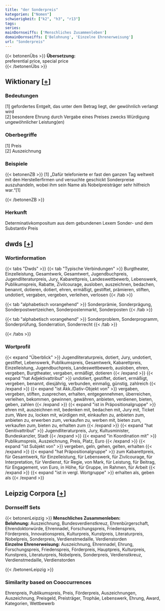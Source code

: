 ```yaml
---
title: "der Sonderpreis"
kategorien: ["Nomen"]
schwierigkeit: ["k2", "h3", "r13"]
tags:
series:
mainDornseiffs: ['Menschliches Zusammenleben']
domainDornseiffs: ['Belohnung', 'Einzelne Ehrenerweisung']
url: "Sonderpreis"
---
```


{{< betonenÜbs >}}
**Übersetzung:**  
preferential price, special  price  
{{< /betonenÜbs >}}

## Wiktionary [[+](https://de.wiktionary.org/wiki/Sonderpreis)]

### Bedeutungen
[1] gefordertes Entgelt, das unter dem Betrag liegt, der gewöhnlich verlangt wird  
[2] besondere Ehrung durch Vergabe eines Preises zwecks Würdigung ungewöhnlicher Leistung(en)  

### Oberbegriffe
[1] Preis  
[2] Auszeichnung  

### Beispiele
{{< betonenZB >}}
[1] „Dafür telefonierte er fast den ganzen Tag weltweit mit den Herstellerfirmen und versuchte geschickt Sonderpreise auszuhandeln, wobei ihm sein Name als Nobelpreisträger sehr hilfreich war.“[1]  

{{< /betonenZB >}}
### Herkunft
Determinativkompositum aus dem gebundenen Lexem Sonder- und dem Substantiv Preis  



## dwds [[+](https://www.dwds.de/wb/Sonderpreis)]

### Wortinformation
{{< tabs "Dwds" >}}
{{< tab "Typische Verbindungen" >}}
Burgtheater, Einzelleistung, Gesamtwerk, Gesamtwert, Jugendbuchpreis, Jugendliteraturpreis, Jury, Kabarettpreis, Landeswettbewerb, Lebenswerk, Publikumspreis, Rabatte, Zivilcourage, ausloben, auszeichnen, bedachen, benannt, dotieren, dotiert, ehren, ermäßigt, gestiftet, prämieren, stiften, undotiert, vergaben, vergeben, verleihen, verlosen
{{< /tab >}}

{{< tab "alphabetisch vorangehend" >}}
Sonderprämie, Sonderprägung, Sonderpostwertzeichen, Sonderpostenmarkt, Sonderposten
{{< /tab >}}

{{< tab "alphabetisch vorangehend" >}}
Sonderproblem, Sonderprogramm, Sonderprüfung, Sonderration, Sonderrecht
{{< /tab >}}

{{< /tabs >}}

### Wortprofil
{{< expand "Überblick" >}} Jugendliteraturpreis, dotiert, Jury, undotiert, gestiftet, Lebenswerk, Publikumspreis, Gesamtwerk, Kabarettpreis, Einzelleistung, Jugendbuchpreis, Landeswettbewerb, ausloben, ehren, vergeben, Burgtheater, vergaben, ermäßigt, dotieren {{< /expand >}}
{{< expand "hat Adjektivattribut" >}} undotiert, gestiftet, dotiert, ermäßigt, vergeben, benannt, diesjährig, verbunden, einmalig, günstig, zahlreich {{< /expand >}}
{{< expand "ist Akk./Dativ-Objekt von" >}} vergaben, vergeben, stiften, zusprechen, erhalten, entgegennehmen, überreichen, verleihen, bekommen, gewinnen, gewähren, anbieten, verdienen, bieten, geben, zahlen {{< /expand >}}
{{< expand "ist in Präpositionalgruppe" >}} ehren mit, auszeichnen mit, bedenken mit, bedachen mit, Jury mit, Ticket zum, Ware zu, locken mit, würdigen mit, einkaufen zu, anbieten zum, anbieten zu, erwerben zum, verkaufen zu, werben mit, bieten zum, verkaufen zum, bieten zu, erhalten zum {{< /expand >}}
{{< expand "hat Genitivattribut" >}} Jugendliteraturpreis, Jury, Kultusminister, Bundeskanzler, Stadt {{< /expand >}}
{{< expand "in Koordination mit" >}} Publikumspreis, Auszeichnung, Preis, Platz, Euro {{< /expand >}}
{{< expand "ist Subjekt von" >}} vergeben, geln, gehen, gelten, erhalten {{< /expand >}}
{{< expand "hat Präpositionalgruppe" >}} zum Kabarettpreis, für Gesamtwerk, für Einzelleistung, für Lebenswerk, für Zivilcourage, für Interpretation, für Verdienst, für Regie, von Mark, für Leistung, für Beitrag, für Engagement, von Euro, in Höhe, für Gruppe, im Rahmen, für Arbeit {{< /expand >}}
{{< expand "ist in vergl. Wortgruppe" >}} erhalten als, geben als {{< /expand >}}

## Leipzig Corpora [[+](https://corpora.uni-leipzig.de/en/res?word=Sonderpreis&corpusId=deu_newscrawl-public_2018)]

### Dornseiff Sets
{{< betonenLeipzig >}}
**Menschliches Zusammenleben:**  
**Belohnung:** Auszeichnung, Bundesverdienstkreuz, Ehrenbürgerschaft, Ehrendoktorwürde, Ehrennadel, Forschungspreis, Friedenspreis, Förderpreis, Innovationspreis, Kulturpreis, Kunstpreis, Literaturpreis, Nobelpreis, Sonderpreis, Verdienstmedaille, Verdienstorden  
**Einzelne Ehrenerweisung:** Auszeichnung, Ehrennadel, Ehrung, Forschungspreis, Friedenspreis, Förderpreis, Hauptpreis, Kulturpreis, Kunstpreis, Literaturpreis, Nobelpreis, Sonderpreis, Verdienstkreuz, Verdienstmedaille, Verdienstorden  

{{< /betonenLeipzig >}}

### Similarity based on Cooccurrences
Ehrenpreis, Publikumspreis, Preis, Förderpreis, Auszeichnungen, Auszeichnung, Preisgeld, Preisträger, Trophäe, Lebenswerk, Ehrung, Award, Kategorien, Wettbewerb

